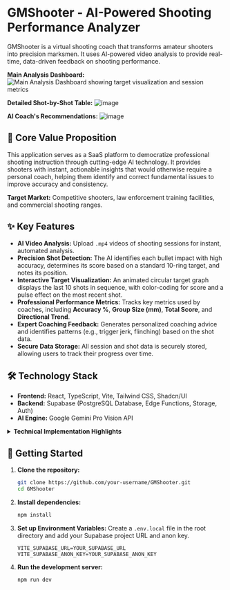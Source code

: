 
# GMShooter - AI-Powered Shooting Performance Analyzer

GMShooter is a virtual shooting coach that transforms amateur shooters into precision marksmen. It uses AI-powered video analysis to provide real-time, data-driven feedback on shooting performance.

**Main Analysis Dashboard:**
![Main Analysis Dashboard showing target visualization and session metrics](https://github.com/user-attachments/assets/3a544660-0c15-4eb8-82d5-375a1c13e520)

**Detailed Shot-by-Shot Table:**
![image](https://github.com/user-attachments/assets/c75d04c1-a75c-41b9-b394-088ed4b2611d)


**AI Coach's Recommendations:**
![image](https://github.com/user-attachments/assets/ea54d469-276f-49dc-9def-4dddd92672ce)

## 🎯 Core Value Proposition

This application serves as a SaaS platform to democratize professional shooting instruction through cutting-edge AI technology. It provides shooters with instant, actionable insights that would otherwise require a personal coach, helping them identify and correct fundamental issues to improve accuracy and consistency.

**Target Market:** Competitive shooters, law enforcement training facilities, and commercial shooting ranges.

## ✨ Key Features

*   **AI Video Analysis:** Upload `.mp4` videos of shooting sessions for instant, automated analysis.
*   **Precision Shot Detection:** The AI identifies each bullet impact with high accuracy, determines its score based on a standard 10-ring target, and notes its position.
*   **Interactive Target Visualization:** An animated circular target graph displays the last 10 shots in sequence, with color-coding for score and a pulse effect on the most recent shot.
*   **Professional Performance Metrics:** Tracks key metrics used by coaches, including **Accuracy %**, **Group Size (mm)**, **Total Score**, and **Directional Trend**.
*   **Expert Coaching Feedback:** Generates personalized coaching advice and identifies patterns (e.g., trigger jerk, flinching) based on the shot data.
*   **Secure Data Storage:** All session and shot data is securely stored, allowing users to track their progress over time.

## 🛠️ Technology Stack

*   **Frontend:** React, TypeScript, Vite, Tailwind CSS, Shadcn/UI
*   **Backend:** Supabase (PostgreSQL Database, Edge Functions, Storage, Auth)
*   **AI Engine:** Google Gemini Pro Vision API

<details>
<summary><strong>Technical Implementation Highlights</strong></summary>

-   **Database Schema:** Created `sessions` and `shots` tables in Supabase with appropriate Row Level Security (RLS) policies.
-   **Edge Function (`analyze-video`):** A serverless function handles video processing by calling the Gemini API to analyze shot patterns and returns structured JSON data.
-   **Storage:** A dedicated Supabase Storage bucket is configured with security policies to handle user video uploads.
-   **Real Data Integration:** All frontend components are now fully dynamic, fetching and displaying real data from Supabase instead of mock data.
-   **Dynamic UI & Animations:** The UI features loading skeletons, animated shot markers appearing sequentially on the target, and numbers that count up for a polished user experience.

</details>

## 🚀 Getting Started

1.  **Clone the repository:**
    ```sh
    git clone https://github.com/your-username/GMShooter.git
    cd GMShooter
    ```

2.  **Install dependencies:**
    ```sh
    npm install
    ```

3.  **Set up Environment Variables:**
    Create a `.env.local` file in the root directory and add your Supabase project URL and anon key.
    ```
    VITE_SUPABASE_URL=YOUR_SUPABASE_URL
    VITE_SUPABASE_ANON_KEY=YOUR_SUPABASE_ANON_KEY
    ```

4.  **Run the development server:**
    ```sh
    npm run dev
    ```
